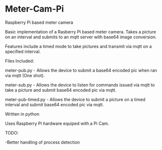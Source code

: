 # Meter-Cam-Pi
Raspberry Pi based meter camera

Basic implementation of a Rasberry Pi based meter camera.
Takes a picture on an interval and submits to an mqtt server with base64 image conversion.

Features include a timed mode to take pictures and transmit via mqtt on a specified interval.


Files Included:

meter-pub.py - Allows the device to submit a base64 encoded pic when ran via mqtt (One shot).

meter-sub.py - Allows the device to listen for commands issued via mqtt to take a picture and submit base64 encoded pic via mqtt.

meter-pub-timed.py - Allows the device to submit a picture on a timed interval and submit base64 encoded pic via mqtt.



Written in python

Uses Raspberry Pi hardware equiped with a Pi Cam.

TODO:

-Better handling of process detection
